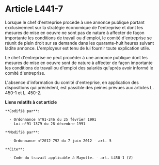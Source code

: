 # Article L441-7

Lorsque le chef d'entreprise procède à une annonce publique portant exclusivement sur la stratégie économique de l'entreprise
et dont les mesures de mise en oeuvre ne sont pas de nature à affecter de façon importante les conditions de travail ou
d'emploi, le comité d'entreprise se réunit de plein droit sur sa demande dans les quarante-huit heures suivant ladite
annonce. L'employeur est tenu de lui fournir toute explication utile. 

Le chef d'entreprise ne peut procéder à une annonce publique dont les mesures de mise en oeuvre sont de nature à affecter de
façon importante les conditions de travail ou d'emploi des salariés qu'après avoir informé le comité d'entreprise. 

L'absence d'information du comité d'entreprise, en application des dispositions qui précèdent, est passible des peines
prévues aux articles L. 450-1 et L. 450-2.

**Liens relatifs à cet article**

	**Codifié par**:

	  - Ordonnance n°91-246 du 25 février 1991
	  - Loi n°91-1379 du 28 décembre 1991

	**Modifié par**:

	  - Ordonnance n°2012-792 du 7 juin 2012 - art. 5

	**Cite**:

	  - Code du travail applicable à Mayotte. - art. L450-1 (V)
